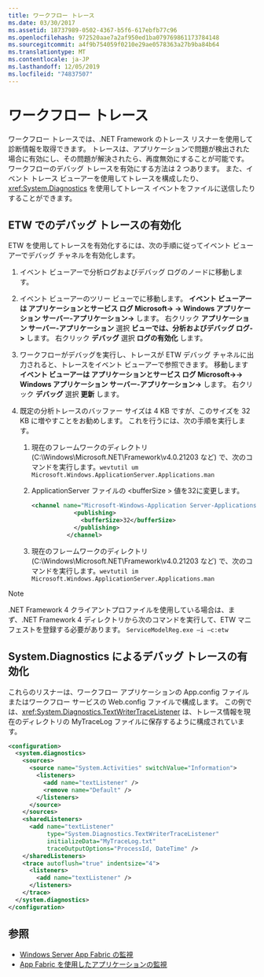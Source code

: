 ```yaml
---
title: ワークフロー トレース
ms.date: 03/30/2017
ms.assetid: 18737989-0502-4367-b5f6-617ebfb77c96
ms.openlocfilehash: 972520aae7a2af950ed1ba079769861173784148
ms.sourcegitcommit: a4f9b754059f0210e29ae0578363a27b9ba84b64
ms.translationtype: MT
ms.contentlocale: ja-JP
ms.lasthandoff: 12/05/2019
ms.locfileid: "74837507"
---
```

# <a name="workflow-tracing"></a>ワークフロー トレース
ワークフロー トレースでは、.NET Framework のトレース リスナーを使用して診断情報を取得できます。 トレースは、アプリケーションで問題が検出された場合に有効にし、その問題が解決されたら、再度無効にすることが可能です。 ワークフローのデバッグ トレースを有効にする方法は 2 つあります。 また、イベント トレース ビューアーを使用してトレースを構成したり、<xref:System.Diagnostics> を使用してトレース イベントをファイルに送信したりすることができます。  
  
## <a name="enabling-debug-tracing-in-etw"></a>ETW でのデバッグ トレースの有効化  
 ETW を使用してトレースを有効化するには、次の手順に従ってイベント ビューアーでデバッグ チャネルを有効化します。  
  
1. イベント ビューアーで分析ログおよびデバッグ ログのノードに移動します。  
  
2. イベント ビューアーのツリー ビューでに移動します。 **イベント ビューアーは アプリケーションとサービス ログ Microsoft-> -> Windows アプリケーション サーバー-アプリケーション->**  します。 右クリック **アプリケーション サーバー-アプリケーション** 選択 **ビューでは、分析およびデバッグ ログ->**  します。 右クリック **デバッグ** 選択 **ログの有効化** します。  
  
3. ワークフローがデバッグを実行し、トレースが ETW デバッグ チャネルに出力されると、トレースをイベント ビューアーで参照できます。 移動します **イベント ビューアーは アプリケーションとサービス ログ Microsoft->-> Windows アプリケーション サーバー-アプリケーション->**  します。 右クリック **デバッグ** 選択 **更新** します。  
  
4. 既定の分析トレースのバッファー サイズは 4 KB ですが、このサイズを 32 KB に増やすことをお勧めします。 これを行うには、次の手順を実行します。  
  
    1. 現在のフレームワークのディレクトリ (C:\Windows\Microsoft.NET\Framework\v4.0.21203 など) で、次のコマンドを実行します。`wevtutil um Microsoft.Windows.ApplicationServer.Applications.man`  
  
    2. ApplicationServer ファイルの \<bufferSize > 値を32に変更します。  
  
        ```xml  
        <channel name="Microsoft-Windows-Application Server-Applications/Analytic" chid="ANALYTIC_CHANNEL" symbol="ANALYTIC_CHANNEL" type="Analytic" enabled="false" isolation="Application" message="$(string.MICROSOFT_WINDOWS_APPLICATIONSERVER_APPLICATIONS.channel.ANALYTIC_CHANNEL.message)" >  
                    <publishing>  
                      <bufferSize>32</bufferSize>  
                    </publishing>  
                  </channel>  
        ```  
  
    3. 現在のフレームワークのディレクトリ (C:\Windows\Microsoft.NET\Framework\v4.0.21203 など) で、次のコマンドを実行します。`wevtutil im Microsoft.Windows.ApplicationServer.Applications.man`  
  
> [!NOTE]
> .NET Framework 4 クライアントプロファイルを使用している場合は、まず、.NET Framework 4 ディレクトリから次のコマンドを実行して、ETW マニフェストを登録する必要があります。 `ServiceModelReg.exe –i –c:etw`  
  
## <a name="enabling-debug-tracing-using-systemdiagnostics"></a>System.Diagnostics によるデバッグ トレースの有効化  
 これらのリスナーは、ワークフロー アプリケーションの App.config ファイルまたはワークフロー サービスの Web.config ファイルで構成します。 この例では、<xref:System.Diagnostics.TextWriterTraceListener> は、トレース情報を現在のディレクトリの MyTraceLog ファイルに保存するように構成されています。  
  
```xml  
<configuration>  
  <system.diagnostics>  
    <sources>  
      <source name="System.Activities" switchValue="Information">  
        <listeners>  
          <add name="textListener" />  
          <remove name="Default" />  
        </listeners>  
      </source>  
    </sources>  
    <sharedListeners>  
      <add name="textListener"  
           type="System.Diagnostics.TextWriterTraceListener"  
           initializeData="MyTraceLog.txt"  
           traceOutputOptions="ProcessId, DateTime" />  
    </sharedListeners>  
    <trace autoflush="true" indentsize="4">  
      <listeners>  
        <add name="textListener" />  
      </listeners>  
    </trace>  
  </system.diagnostics>  
</configuration>  
```  
  
## <a name="see-also"></a>参照

- [Windows Server App Fabric の監視](https://docs.microsoft.com/previous-versions/appfabric/ee677251(v=azure.10))
- [App Fabric を使用したアプリケーションの監視](https://docs.microsoft.com/previous-versions/appfabric/ee677276(v=azure.10))
